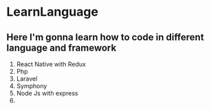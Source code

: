 # LearnLanguage

## Here I'm gonna learn how to code in different language and framework

1. React Native with Redux
2. Php
3. Laravel
4. Symphony
5. Node Js with express
6. 
